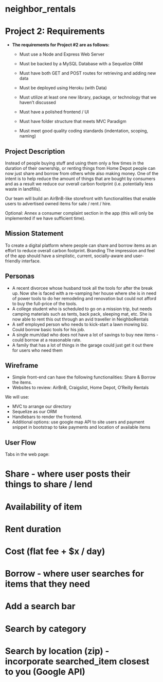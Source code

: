 # neighbor_rentals

# Project 2: Requirements

* **The requirements for Project #2 are as follows:**

  * Must use a Node and Express Web Server

  * Must be backed by a MySQL Database with a Sequelize ORM  

  * Must have both GET and POST routes for retrieving and adding new data

  * Must be deployed using Heroku (with Data)

  * Must utilize at least one new library, package, or technology that we haven’t discussed

  * Must have a polished frontend / UI

  * Must have folder structure that meets MVC Paradigm

  * Must meet good quality coding standards (indentation, scoping, naming)

## Project Description
Instead of people buying stuff and using them only a few times in the duration of their ownership, or renting things from Home Depot people can now just share and borrow from others while also making money. One of the intent is to help reduce the amount of things that are bought by consumers and as a result we reduce our overall carbon footprint (i.e. potentially less waste in landfills). 

Our team will build an AirBnB-like storefront with functionalities that enable users to advertised owned items for sale / rent / hire.
 
Optional: Annex a consumer complaint section in the app (this will only be implemented if we have sufficient time).

## Mission Statement
To create a digital platform where people can share and borrow items as an effort to reduce overall carbon footprint.
Branding
The impression and feel of the app should have a simplistic, current, socially-aware and user-friendly interface.

## Personas
* A recent divorcee whose husband took all the tools for after the break up. Now she is faced with a re-vamping her house where she is in need of power tools to do her remodeling and renovation but could not afford to buy the full-price of the tools.
* A college student who is scheduled to go on a mission trip, but needs camping materials such as tents, back pack, sleeping mat, etc. She is now able to rent this out through an avid traveller in NeighboRentals
* A self employed person who needs to kick-start a lawn mowing biz. Could borrow basic tools for his job.
* A single mum/dad who does not have a lot of savings to buy new items - could borrow at a reasonable rate. 
* A family that has a lot of things in the garage could just get it out there for users who need them 
## Wireframe
* Simple front-end can have the following functionalities: Share & Borrow the items. 
* Websites to review: AirBnB, Craigslist, Home Depot, O’Reilly Rentals

We will use:
* MVC to arrange our directory
* Sequelize as our ORM
* Handlebars to render the frontend.
* Additional options: use google map API to site users and payment snippet in bootstrap to take payments and location of available items

## User Flow
Tabs in the web page: 
# Share - where user posts their things to share / lend
# Availability of item
# Rent duration
# Cost (flat fee + $x / day)
# Borrow - where user searches for items that they need
# Add a search bar
# Search by category
# Search by location (zip) - incorporate searched_item closest to you (Google API)
